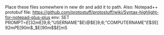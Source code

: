 Place these files somewhere in new dir and add it to path.
Also:
Notepad++ protobuf file: https://github.com/protostuff/protostuff/wiki/Syntax-highlight-for-notepad-plus-plus
env: SET PROMPT=$E[32m$E]9;8;"USERNAME"$E\@$E]9;8;"COMPUTERNAME"$E\$S$E[92m$P$E[90m$_$E[90m$$$E[m$S 